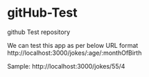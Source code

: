 # gitHub-Test
github Test repository

We can test this app as per below URL format
http://localhost:3000/jokes/:age/:monthOfBirth

Sample:
http://localhost:3000/jokes/55/4
